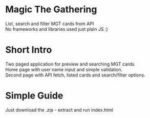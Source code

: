 # Magic The Gathering
 List, search and filter MGT cards from API \
 No frameworks and libraries used just plain JS :)
 
# Short Intro
Two paged application for preview and searching MGT cards.\
Home page with user name input and simple validation.\
Second page with API fetch, listed cards and search/filter options.
 
# Simple Guide
Just download the .zip - extract and run index.html


